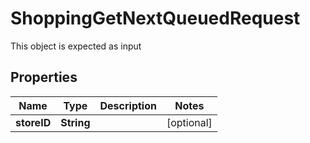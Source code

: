 

# ShoppingGetNextQueuedRequest

This object is expected as input
## Properties

Name | Type | Description | Notes
------------ | ------------- | ------------- | -------------
**storeID** | **String** |  |  [optional]



